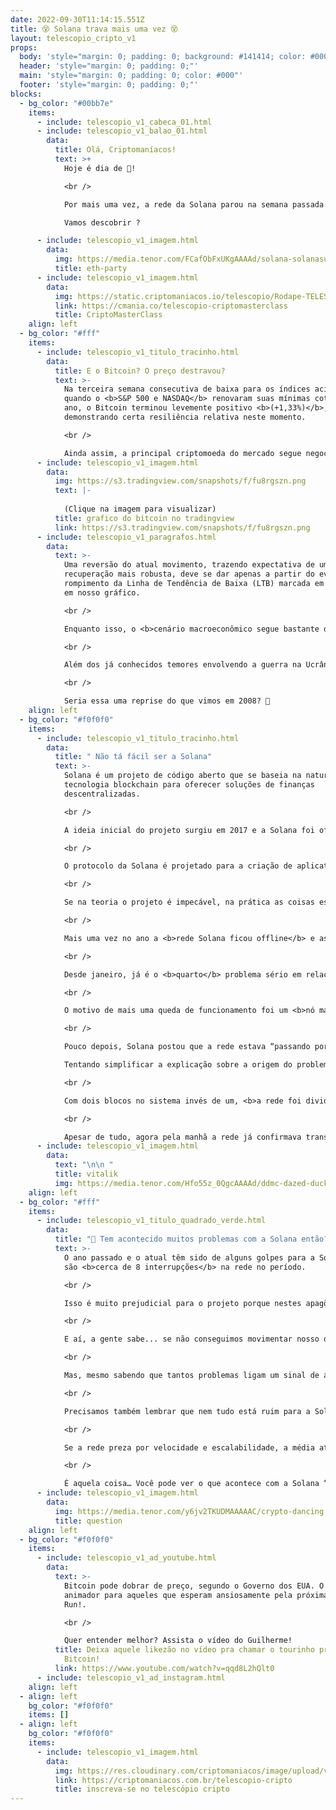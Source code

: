 ```yaml
---
date: 2022-09-30T11:14:15.551Z
title: 😵 Solana trava mais uma vez 😵
layout: telescopio_cripto_v1
props:
  body: 'style="margin: 0; padding: 0; background: #141414; color: #000"'
  header: 'style="margin: 0; padding: 0;"'
  main: 'style="margin: 0; padding: 0; color: #000"'
  footer: 'style="margin: 0; padding: 0;"'
blocks:
  - bg_color: "#00bb7e"
    items:
      - include: telescopio_v1_cabeca_01.html
      - include: telescopio_v1_balao_01.html
        data:
          title: Olá, Criptomaníacos!
          text: >+
            Hoje é dia de 🔭!

            <br />

            Por mais uma vez, a rede da Solana parou na semana passada. O que tá rolando com uma das principais “Ethereum Killers” do mercado?

            Vamos descobrir ?

      - include: telescopio_v1_imagem.html
        data:
          img: https://media.tenor.com/FCafObFxUKgAAAAd/solana-solanasummer-baby-sun-teletubbies.gif
          title: eth-party
      - include: telescopio_v1_imagem.html
        data:
          img: https://static.criptomaniacos.io/telescopio/Rodape-TELESCOPIO-2.png
          link: https://cmania.co/telescopio-criptomasterclass
          title: CriptoMasterClass
    align: left
  - bg_color: "#fff"
    items:
      - include: telescopio_v1_titulo_tracinho.html
        data:
          title: E o Bitcoin? O preço destravou?
          text: >-
            Na terceira semana consecutiva de baixa para os índices acionários,
            quando o <b>S&P 500 e NASDAQ</b> renovaram suas mínimas cotações do
            ano, o Bitcoin terminou levemente positivo <b>(+1,33%)</b>,
            demonstrando certa resiliência relativa neste momento.

            <br />

            Ainda assim, a principal criptomoeda do mercado segue negociando em ritmo de <b>consolidação</b>, dentro de estrutura de preços que sugere uma <b>tendência de baixa</b>.
      - include: telescopio_v1_imagem.html
        data:
          img: https://s3.tradingview.com/snapshots/f/fu8rgszn.png
          text: |-
            
            (Clique na imagem para visualizar)
          title: grafico do bitcoin no tradingview
          link: https://s3.tradingview.com/snapshots/f/fu8rgszn.png
      - include: telescopio_v1_paragrafos.html
        data:
          text: >-
            Uma reversão do atual movimento, trazendo expectativa de uma
            recuperação mais robusta, deve se dar apenas a partir do eventual
            rompimento da Linha de Tendência de Baixa (LTB) marcada em amarelo
            em nosso gráfico.

            <br />

            Enquanto isso, o <b>cenário macroeconômico segue bastante deteriorado e limitando o apetite por ativos considerados de risco</b>, como é o caso das criptomoedas.

            <br />

            Além dos já conhecidos temores envolvendo a guerra na Ucrânia, o fornecimento de energia para a Europa e a perda de poder de compra de várias moedas frente ao Dólar, os investidores passam a monitorar também os <b>rumores sobre a possível quebra do banco Credit Suisse</b> nos últimos dias.

            <br />

            Seria essa uma reprise do que vimos em 2008? 👀
    align: left
  - bg_color: "#f0f0f0"
    items:
      - include: telescopio_v1_titulo_tracinho.html
        data:
          title: " Não tá fácil ser a Solana"
          text: >-
            Solana é um projeto de código aberto que se baseia na natureza da
            tecnologia blockchain para oferecer soluções de finanças
            descentralizadas. 

            <br />

            A ideia inicial do projeto surgiu em 2017 e a Solana foi oficialmente lançada em março de 2020, pela Solana Foundation com sede em Genebra, Suíça.

            <br />

            O protocolo da Solana é projetado para a criação de aplicativos descentralizados. Ele visa melhorar a escalabilidade ao introduzir o consenso <b>proof-of-history (PoH)</b>, criado por seu fundador Anatoly Yakovenko, combinado com <b>proof-of-stake</b>.

            <br />

            Se na teoria o projeto é impecável, na prática as coisas estão complicadas…

            <br />

            Mais uma vez no ano a <b>rede Solana ficou offline</b> e as transações pararam em sua blockchain. 

            <br />

            Desde janeiro, já é o <b>quarto</b> problema sério em relação a este mesmo assunto. E tudo isso aconteceu cerca de um ano depois da rede sofrer uma interrupção de incríveis <b>18 horas</b>. 

            <br />

            O motivo de mais uma queda de funcionamento foi um <b>nó mal configurado</b>, que, segundo o site Solana Status, estava "experimentando desempenho degradado". 

            <br />

            Pouco depois, Solana postou que a rede estava “passando por uma interrupção e não processando transações”.

            Tentando simplificar a explicação sobre a origem do problema, o que aconteceu é que <b>um validador estava criando dois blocos ao mesmo tempo</b> todas as vezes que era escolhido para cuidar do consenso da rede. 

            <br />

            Com dois blocos no sistema invés de um, <b>a rede foi dividida</b>, causando um fork que trouxe o travamento. Esperava-se que a própria blockchain pudesse identificar a duplicidade dos blocos gerados e solucionar o problema, mas <b>não foi o que aconteceu</b>.

            <br />

            Apesar de tudo, agora pela manhã a rede já confirmava transações normalmente.
      - include: telescopio_v1_imagem.html
        data:
          text: "\n\n "
          title: vitalik
          img: https://media.tenor.com/Hfo55z_0QgcAAAAd/ddmc-dazed-ducks.gif
    align: left
  - bg_color: "#fff"
    items:
      - include: telescopio_v1_titulo_quadrado_verde.html
        data:
          title: "🤔 Tem acontecido muitos problemas com a Solana então? 🤔 "
          text: >-
            O ano passado e o atual têm sido de alguns golpes para a Solana. Já
            são <b>cerca de 8 interrupções</b> na rede no período. 

            <br />

            Isso é muito prejudicial para o projeto porque nestes apagões os investidores <b>não conseguem movimentar seus ativos</b>. 

            <br />

            E aí, a gente sabe... se não conseguimos movimentar nosso dinheiro, mesmo que por curtos períodos de tempo, a credibilidade vai sendo manchada no mercado cripto. 

            <br />

            Mas, mesmo sabendo que tantos problemas ligam um sinal de alerta para a rede, não podemos esquecer que o projeto ainda é novo. São dois anos e meio rodando sua blockchain e falhas são de se esperar. Este tipo de risco é previsto, por menos desejável que seja.

            <br />

            Precisamos também lembrar que nem tudo está ruim para a Solana: a rede passou das <b>100 bilhões de transações</b> efetuadas, além de já ter conseguido a realização da incrível marca de <b>40 milhões de transações diárias</b>. 🔥🔥🔥

            <br />

            Se a rede preza por velocidade e escalabilidade, a média atual acima das <b>3.000 transações por segundo</b> é um número bem acima da maioria de seus concorrentes. 

            <br />

            É aquela coisa… Você pode ver o que acontece com a Solana “com a visão do copo meio cheio ou do copo meio vazio”. O ecossistema cripto só fica na torcida para que a Solana Foundation não deixe o copo cair.
      - include: telescopio_v1_imagem.html
        data:
          img: https://media.tenor.com/y6jv2TKUDMAAAAAC/crypto-dancing.gif
          title: question
    align: left
  - bg_color: "#f0f0f0"
    items:
      - include: telescopio_v1_ad_youtube.html
        data:
          text: >-
            Bitcoin pode dobrar de preço, segundo o Governo dos EUA. O motivo é
            animador para aqueles que esperam ansiosamente pela próxima Bull
            Run!. 

            <br />

            Quer entender melhor? Assista o vídeo do Guilherme!
          title: Deixa aquele likezão no vídeo pra chamar o tourinho pro gráfico do
            Bitcoin!
          link: https://www.youtube.com/watch?v=qqd8L2hQlt0
      - include: telescopio_v1_ad_instagram.html
    align: left
  - align: left
    bg_color: "#f0f0f0"
    items: []
  - align: left
    bg_color: "#f0f0f0"
    items:
      - include: telescopio_v1_imagem.html
        data:
          img: https://res.cloudinary.com/criptomaniacos/image/upload/v1662133224/telescopio/inscreva-se-telescopio.png
          link: https://criptomaniacos.com.br/telescopio-cripto
          title: inscreva-se no telescópio cripto
---
```

